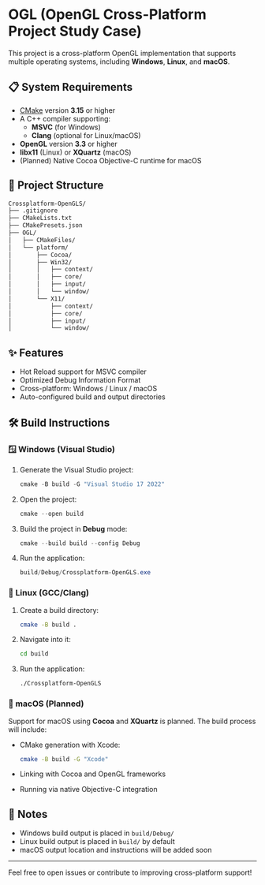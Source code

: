 # OGL (OpenGL Cross-Platform Project Study Case)

This project is a cross-platform OpenGL implementation that supports multiple operating systems, including **Windows**, **Linux**, and **macOS**.

## 📋 System Requirements

- [CMake](https://cmake.org/) version **3.15** or higher
- A C++ compiler supporting:
  - **MSVC** (for Windows)
  - **Clang** (optional for Linux/macOS)
- **OpenGL** version **3.3** or higher
- **libx11** (Linux) or **XQuartz** (macOS)
- (Planned) Native Cocoa Objective-C runtime for macOS

## 📁 Project Structure
```bash
Crossplatform-OpenGLS/
├── .gitignore
├── CMakeLists.txt
├── CMakePresets.json
├── OGL/
│   ├── CMakeFiles/
│   └── platform/
│       ├── Cocoa/
│       ├── Win32/
│       │   ├── context/
│       │   ├── core/
│       │   ├── input/
│       │   └── window/
│       └── X11/
│           ├── context/
│           ├── core/
│           ├── input/
│           └── window/
```

## ✨ Features

- Hot Reload support for MSVC compiler
- Optimized Debug Information Format
- Cross-platform: Windows / Linux / macOS
- Auto-configured build and output directories

## 🛠️ Build Instructions

### 🪟 Windows (Visual Studio)

1. Generate the Visual Studio project:
    ```powershell
    cmake -B build -G "Visual Studio 17 2022"
    ```

2. Open the project:
    ```powershell
    cmake --open build
    ```

3. Build the project in **Debug** mode:
    ```powershell
    cmake --build build --config Debug
    ```

4. Run the application:
    ```powershell
    build/Debug/Crossplatform-OpenGLS.exe
    ```

### 🐧 Linux (GCC/Clang)

1. Create a build directory:
    ```bash
    cmake -B build .
    ```

2. Navigate into it:
    ```bash
    cd build
    ```

3. Run the application:
    ```bash
    ./Crossplatform-OpenGLS
    ```

### 🍎 macOS (Planned)

Support for macOS using **Cocoa** and **XQuartz** is planned. The build process will include:

- CMake generation with Xcode:
    ```bash
    cmake -B build -G "Xcode"
    ```

- Linking with Cocoa and OpenGL frameworks
- Running via native Objective-C integration

## 📌 Notes

- Windows build output is placed in `build/Debug/`
- Linux build output is placed in `build/` by default
- macOS output location and instructions will be added soon

---

Feel free to open issues or contribute to improving cross-platform support!